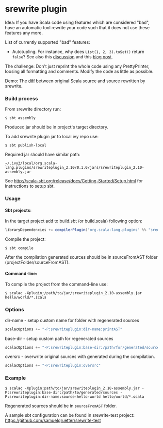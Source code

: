srewrite plugin
===============

Idea: If you have Scala code using features which are considered "bad", have an automatic tool rewrite your code such that it does not use these features any more.

List of currently supported "bad" features:
*   Autotupling. For instance, why does `List(1, 2, 3).toSet()` return `false`? See also this [discussion](https://groups.google.com/forum/#!topic/scala-debate/zwG8o2YzCWs) and this [blog post](http://dan.bodar.com/2013/12/04/wat-scala/). 

The challenge: Don't just reprint the whole code using any PrettyPrinter, loosing all formatting and comments. Modify the code as little as possible.

Demo: The [diff](https://github.com/samuelgruetter/srewrite-test/compare/diffdemo1original...diffdemo1) between original Scala source and source rewritten by srewrite.


### Build process

From srewrite directory run:

```shell
$ sbt assembly
```

Produced jar should be in project's target directory.

To add srewrite plugin jar to local ivy repo use:

```shell
$ sbt publish-local
```

Required jar should have similar path:

    ~/.ivy2/local/org.scala-lang.plugins/srewriteplugin_2.10/0.1.0/jars/srewriteplugin_2.10-assembly.jar

See <http://scala-sbt.org/release/docs/Getting-Started/Setup.html> for instructions to setup sbt.

### Usage

#### Sbt projects:

In the target project add to build.sbt (or build.scala) following option:

```scala
libraryDependencies += compilerPlugin("org.scala-lang.plugins" %% "srewriteplugin" % "0.1.0")
```

Compile the project: 

```shell
$ sbt compile
```

After the compilation generated sources should be in sourceFromAST folder (projectFolder/sourceFromAST).

#### Command-line:

To compile the project from the command-line use:

```shell
$ scalac -Xplugin:/path/to/jar/srewriteplugin_2.10-assembly.jar hello/world/*.scala
```

### Options

dir-name - setup custom name for folder with regenerated sources

```scala
scalacOptions += "-P:srewriteplugin:dir-name:printAST"
```

base-dir - setup custom path for regenerated sources 

```scala
scalacOptions += "-P:srewriteplugin:base-dir:/path/for/generated/sources"
```

oversrc - overwrite original sources with generated during the compilation.

```scala
scalacOptions += "-P:srewriteplugin:oversrc"
```

### Example

```shell
$ scalac -Xplugin:path/to/jar/srewriteplugin_2.10-assembly.jar -P:srewriteplugin:base-dir:/path/to/generated/sources -P:srewriteplugin:dir-name:source-hello-world hello/world/*.scala
```

Regenerated sources should be in `sourceFromAST` folder.

A sample sbt configuration can be found in srewrite-test project: <https://github.com/samuelgruetter/srewrite-test>
